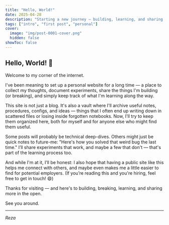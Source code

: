 ```yaml
---
title: "Hello, World!"
date: 2025-04-28
description: "Starting a new journey — building, learning, and sharing along the way."
tags: ["intro", "first post", "personal"]
cover:
  image: "img/post-0001-cover.png"
  hidden: false
showToc: false
---
```


## Hello, World! 👋

Welcome to my corner of the internet.

I've been meaning to set up a personal website for a long time — a place to collect my thoughts, document experiments, share the things I'm building (or breaking), and simply keep track of what I'm learning along the way.

This site is not just a blog. It's also a vault where I'll archive useful notes, procedures, configs, and ideas — things that I often end up writing down in scattered files or losing inside forgotten notebooks. Now, I'll try to keep them organized here, both for myself and for anyone else who might find them useful.

Some posts will probably be technical deep-dives. Others might just be quick notes to future-me: "Here's how you solved that weird bug the last time." I’ll share experiments that work, and maybe a few that don't — that's part of the learning process too.

And while I'm at it, I’ll be honest:
I also hope that having a public site like this helps me connect with others, and maybe even makes me a little easier to find for potential employers. (If you’re reading this and you're hiring, feel free to get in touch! 😄)

Thanks for visiting — and here's to building, breaking, learning, and sharing more in the open.

See you around.

---

*Reza*

